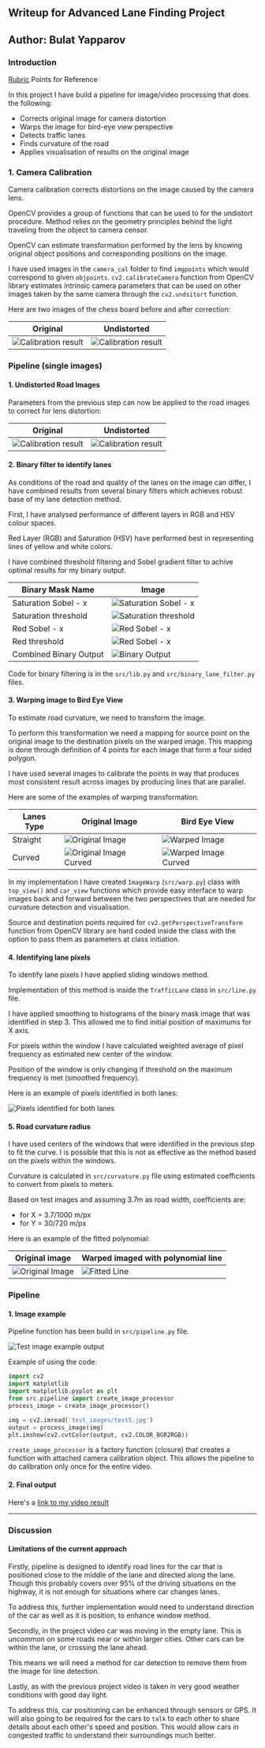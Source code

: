 ## Writeup for Advanced Lane Finding Project
Author: Bulat Yapparov
---

### Introduction 

[Rubric](https://review.udacity.com/#!/rubrics/571/view) Points for Reference

In this project I have build a pipeline for image/video processing that does the following:
 * Corrects original image for camera distortion
 * Warps the image for bird-eye view perspective
 * Detects traffic lanes
 * Finds curvature of the road 
 * Applies visualisation of results on the original image
 

### 1. Camera Calibration

Camera calibration corrects distortions on the image caused by the camera lens. 

OpenCV provides a group of functions that can be used to for the undistort procedure. 
Method relies on the geometry principles behind the light traveling from the object to camera censor.

OpenCV can estimate transformation performed by the lens by knowing original object positions and corresponding
positions on the image. 

I have used images in the `camera_cal` folder to find `imgpoints` which would correspond to given `objpoints`.
`cv2.calibrateCamera` function from OpenCV library estimates intrinsic camera parameters that can be used on other images
taken by the same camera through the `cv2.undsitort` function. 

Here are two images of the chess board before and after correction:

Original|Undistorted
:--------------:|:---------------:
![Calibration result](camera_cal/calibration2.jpg)|![Calibration result](writeup_images/calibration2.jpg)

### Pipeline (single images)

#### 1. Undistorted Road Images

Parameters from the previous step can now be applied to the road images to correct for 
lens distortion:

Original|Undistorted
:--------------:|:---------------:
![Calibration result](writeup_images/undistort_original.jpg)|![Calibration result](writeup_images/undistort_output.jpg)



#### 2. Binary filter to identify lanes

As conditions of the road and quality of the lanes on the image can differ, I have combined results from several binary 
filters which achieves robust base of my lane detection method. 

First, I have analysed performance of different layers in RGB and HSV colour spaces. 

Red Layer (RGB) and Saturation (HSV) have performed best in representing lines of yellow and white colors. 

I have combined threshold filtering and Sobel gradient filter to achive optimal results for my binary output. 

Binary Mask Name|Image
--------|--------
Saturation Sobel - x|![Saturation Sobel - x](writeup_images/binary_mask_s_grad_x.jpg)
Saturation threshold|![Saturation threshold](writeup_images/binary_mask_s_threshold.jpg)
Red Sobel - x|![Red Sobel - x](writeup_images/binary_mask_r_gradient_x.jpg)
Red threshold|![Red Sobel - x](writeup_images/binary_mask_r_threshold.jpg)
Combined Binary Output|![Binary Output](writeup_images/binary_output.jpg)

Code for binary filtering is in the `src/lib.py` and `src/binary_lane_filter.py` files.


#### 3. Warping image to Bird Eye View

To estimate road curvature, we need to transform the image.

To perform this transformation we need a mapping for source point on the original image to the destination pixels on the 
warped image. This mapping is done through definition of 4 points for each image that form a four sided polygon.

I have used several images to calibrate the points in way that produces most consistent result across images by 
producing lines that are parallel.

Here are some of the examples of warping transformation:

Lanes Type|Original Image|Bird Eye View
--------------|--------------|----------------
Straight|![Original Image](test_images/straight_lines1.jpg)|![Warped Image](writeup_images/straight_lines1_warp.jpg)
Curved|![Original Image Curved](test_images/test4.jpg)|![Warped Image Curved](writeup_images/test4_warp.jpg)

In my implementation I have created `ImageWarp` (`src/warp.py`) class with `top_view()` and `car_view` functions which provide 
easy interface to warp images back and forward between the two perspectives that are needed for curvature detection 
and visualisation. 

Source and destination points required for `cv2.getPerspectiveTransform` function from OpenCV library are hard coded
inside the class with the option to pass them as parameters at class initiation.  


#### 4. Identifying lane pixels

To identify lane pixels I have applied sliding windows method. 

Implementation of this method is inside the `TrafficLane` class in `src/line.py` file. 

I have applied smoothing to histograms of the binary mask image that was identified in step 3. This allowed me to 
find initial position of maximums for X axis. 

For pixels within the window I have calculated weighted average of pixel frequency as estimated new center of the 
window. 

Position of the window is only changing if threshold on the maximum frequency is met (smoothed frequency). 

Here is an example of pixels identified in both lanes:

![Pixels identified for both lanes](writeup_images/line_pixels_highlighed.jpg)


#### 5. Road curvature radius

I have used centers of the windows that were identified in the previous step to fit the curve. I is possible that 
this is not as effective as the method based on the pixels within the windows.

Curvature is calculated in `src/curvature.py` file using estimated coefficients to convert from pixels to meters. 

Based on test images and assuming 3.7m as road width, coefficients are:
 - for X = 3.7/1000 m/px
 - for Y = 30/720 m/px 
 
Here is an example of the fitted polynomial:

Original image|Warped imaged with polynomial line
--------------|----------------------
![Original Image](test_images/test1.jpg)|![Fitted Line](writeup_images/fitted_poly_lines.png)

### Pipeline 

#### 1. Image example 

Pipeline function has been build in `src/pipeline.py` file. 

![Test image example output](writeup_images/test5_output.jpg)

Example of using the code:

```python
import cv2
import matplotlib
import matplotlib.pyplot as plt
from src.pipeline import create_image_processor
process_image = create_image_processor()

img = cv2.imread('test_images/test5.jpg') 
output = process_image(img)
plt.imshow(cv2.cvtColor(output, cv2.COLOR_BGR2RGB))

```

`create_image_processor` is a factory function (closure) that creates a function with attached camera calibration 
object.  This allows the pipeline to do calibration only once for the entire video. 

#### 2. Final output

Here's a [link to my video result](./project_video_output.mp4)

---

### Discussion

#### Limitations of the current approach 

Firstly, pipeline is designed to identify road lines for the car that is positioned close to the middle of the lane and 
directed along the lane. Though this probably covers over 95% of the driving situations on the highway, it is not 
enough for situations where car changes lanes. 
 
To address this, further implementation would need to understand direction of the car as well as it is position, 
to enhance window method. 

Secondly, in the project video car was moving in the empty lane. This is uncommon on some roads near or within larger 
cities. Other cars can be within the lane, or crossing the lane ahead. 

This means we will need a method for car detection to remove them from the image for line detection. 

Lastly, as with the previous project video is taken in very good weather conditions with good day light. 
 
To address this, car positioning can be enhanced through sensors or GPS. It will also going to be required for the cars
to `talk` to each other to share details about each other's speed and position. This would allow cars in congested traffic to 
understand their surroundings much better.
